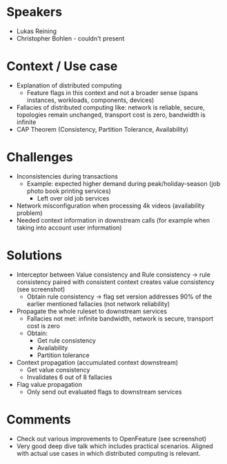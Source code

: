 # Speakers
* Lukas Reining
* Christopher Bohlen - couldn't present

# Context / Use case
* Explanation of distributed computing
	* Feature flags in this context and not a broader sense (spans instances, workloads, components, devices)
* Fallacies of distributed computing like: network is reliable, secure, topologies remain unchanged, transport cost is zero, bandwidth is infinite 
* CAP Theorem (Consistency, Partition Tolerance, Availability)

# Challenges
* Inconsistencies during transactions
	* Example: expected higher demand during peak/holiday-season (job photo book printing services)
		* Left over old job services
* Network misconfiguration when processing 4k videos (availability problem)
* Needed context information in downstream calls (for example when taking into account user information)

# Solutions
* Interceptor between Value consistency and Rule consistency -> rule consistency paired with consistent context creates value consistency (see screenshot)
	* Obtain rule consistency -> flag set version addresses 90% of the earlier mentioned fallacies (not network reliability)
* Propagate the whole ruleset to downstream services
	* Fallacies not met: infinite bandwidth, network is secure, transport cost is zero
	* Obtain: 
		* Get rule consistency
		* Availability
		* Partition tolerance
* Context propagation (accumulated context downstream)
	* Get value consistency
	* Invalidates 6 out of 8 fallacies
* Flag value propagation
	* Only send out evaluated flags to downstream services

# Comments
* Check out various improvements to OpenFeature (see screenshot)
* Very good deep dive talk which includes practical scenarios. Aligned with actual use cases in which distributed computing is relevant.

